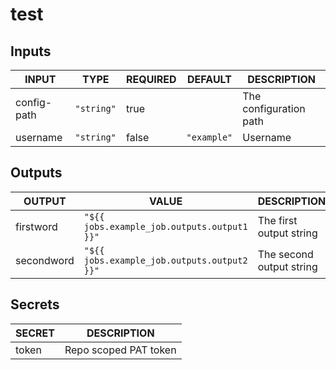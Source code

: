 # test

## Inputs

<!-- AUTO-DOC-INPUT:START - Do not remove or modify this section -->

|    INPUT    |    TYPE    | REQUIRED |   DEFAULT   |      DESCRIPTION       |
|-------------|------------|----------|-------------|------------------------|
| config-path | `"string"` |   true   |             | The configuration path |
|  username   | `"string"` |  false   | `"example"` |        Username        |

<!-- AUTO-DOC-INPUT:END -->

## Outputs

<!-- AUTO-DOC-OUTPUT:START - Do not remove or modify this section -->

|   OUTPUT   |                    VALUE                    |       DESCRIPTION        |
|------------|---------------------------------------------|--------------------------|
| firstword  | `"${{ jobs.example_job.outputs.output1 }}"` | The first output string  |
| secondword | `"${{ jobs.example_job.outputs.output2 }}"` | The second output string |

<!-- AUTO-DOC-OUTPUT:END -->

## Secrets

<!-- AUTO-DOC-SECRETS:START - Do not remove or modify this section -->

| SECRET |      DESCRIPTION      |
|--------|-----------------------|
| token  | Repo scoped PAT token |

<!-- AUTO-DOC-SECRETS:END -->
